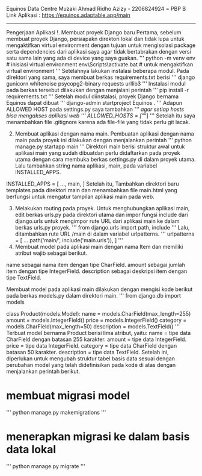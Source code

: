 Equinos Data Centre 
Muzaki Ahmad Ridho Azizy - 2206824924 = PBP B
Link Aplikasi : https://equinos.adaptable.app/main
___________________________________________________________________________________________________________
Pengerjaan Aplikasi
!. Membuat proyek Django baru
Pertama, sebelum membuat proyek Django, persiapakn direktori lokal dan tidak lupa untuk mengaktifkan virtual environment dengan tujuan untuk mengisolasi package serta dependencies dari aplikasi saya agar tidak bertabrakan dengan versi satu sama lain yang ada di device yang saya guakan.
''' 
python -m venv env # inisiasi virtual environment
env\Scripts\activate.bat # untuk mengaktifkan virtual environment
'''
Setelahnya lakukan instalasi beberapa modul. Pada direktori yang sama, saya membuat berkas requirements.txt berisi
'''
django
gunicorn
whitenoise
psycopg2-binary
requests
urllib3
'''
Instalasi modul pada berkas tersebut dilakukan dengan menjalani perintah
'''
pip install -r requirements.txt
'''
Setelah modul diinstalasi, proyek Django bernama Equinos dapat dibuat
'''
django-admin startproject Equinos .
'''
Adapun ALLOWED HOST pada settings.py saya tambahkan "*" agar setiap hosts bisa mengakses aplikasi web
'''
ALLOWED_HOSTS = ["*"]
'''
Setelah itu saya menambahkan file .gitignore karena ada file-file yang tidak perlu git lacak.

2. Membuat aplikasi dengan nama main.
Pembuatan aplikasi dengan nama main pada proyek ini dilakukan dengan menjalankan perintah
'''
python manage.py startapp main
'''
Direktori main berisi struktur awal untuk aplikasi main yang sudah dibuatdan perlu didaftarkan pada proyek utama dengan cara membuka berkas settings.py di dalam proyek utama. Lalu tambahkan string nama aplikasi, main, pada variabel INSTALLED_APPS.

INSTALLED_APPS = [
    ...,
    main,
]
Setelah itu, Tambahkan direktori baru templates pada direktori main dan menambahkan file main.html yang berfungsi untuk mengatur tampilan aplikasi main pada web.

3. Melakukan routing pada proyek.
Untuk menghubungkan aplikasi main, edit berkas urls.py pada direktori utama dan impor fungsi include dari django.urls untuk mengimpor rute URL dari aplikasi main ke dalam berkas urls.py proyek.
'''
from django.urls import path, include
'''
Lalu, ditambahkan rute URL /main di dalam variabel urlpatterns.
'''
urlpatterns = [
    ...
    path('main/', include('main.urls')),
]
'''
4. Membuat model pada aplikasi main dengan nama Item dan memiliki atribut wajib sebagai berikut.

name sebagai nama item dengan tipe CharField.
amount sebagai jumlah item dengan tipe IntegerField.
description sebagai deskripsi item dengan tipe TextField.

Membuat model pada aplikasi main dilakukan dengan mengisi kode berikut pada berkas models.py dalam direktori main.
'''
from django.db import models

class Product(models.Model):
    name = models.CharField(max_length=255)
    amount = models.IntegerField()
    price = models.IntegerField()
    category = models.CharField(max_length=50)
    description = models.TextField()
'''
Terbuat model bernama Product berisi lima atribut, yaitu:
name = tipe data CharField dengan batasan 255 karakter.
amount = tipe data IntegerField.
price = tipe data IntegerField.
category = tipe data CharField dengan batasan 50 karakter.
description = tipe data TextField.
Setelah ini, diperlukan untuk mengubah struktur tabel basis data sesuai dengan perubahan model yang telah didefinisikan pada kode di atas dengan menjalankan perintah berikut.
# membuat migrasi model
'''
python manage.py makemigrations 
'''
# menerapkan migrasi ke dalam basis data lokal
'''
python manage.py migrate 
'''


